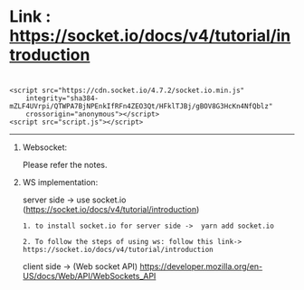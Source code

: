 # Link : https://socket.io/docs/v4/tutorial/introduction

# <!-- socket io -->
    <script src="https://cdn.socket.io/4.7.2/socket.io.min.js"
        integrity="sha384-mZLF4UVrpi/QTWPA7BjNPEnkIfRFn4ZEO3Qt/HFklTJBj/gBOV8G3HcKn4NfQblz"
        crossorigin="anonymous"></script>
    <script src="script.js"></script>
---------------------------------------------------------------------------

1. Websocket:

    Please refer the notes.

2. WS implementation:

    server side -> use socket.io (https://socket.io/docs/v4/tutorial/introduction)

       1. to install socket.io for server side ->  yarn add socket.io

       2. To follow the steps of using ws: follow this link-> https://socket.io/docs/v4/tutorial/introduction

    client side -> (Web socket API) https://developer.mozilla.org/en-US/docs/Web/API/WebSockets_API

    